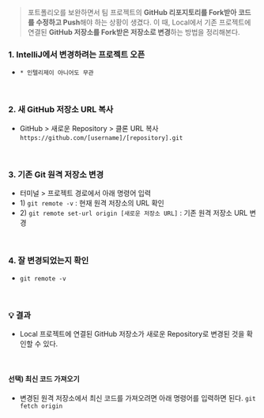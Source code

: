 <blockquote>
<p>포트폴리오를 보완하면서 팀 프로젝트의 <strong>GitHub 리포지토리를 Fork받아 코드를 수정하고 Push</strong>해야 하는 상황이 생겼다.
이 때, Local에서 기존 프로젝트에 연결된 <strong>GitHub 저장소를 Fork받은 저장소로 변경</strong>하는 방법을 정리해본다.</p>
</blockquote>
<h3 id="1-intellij에서-변경하려는-프로젝트-오픈">1. IntelliJ에서 변경하려는 프로젝트 오픈</h3>
<ul>
<li><code>* 인텔리제이 아니어도 무관</code></li>
</ul>
<br />

<h3 id="2-새-github-저장소-url-복사">2. 새 GitHub 저장소 URL 복사</h3>
<ul>
<li>GitHub &gt; 새로운 Repository &gt; 클론 URL 복사
<code>https://github.com/[username]/[repository].git</code></li>
</ul>
<br />

<h3 id="3-기존-git-원격-저장소-변경">3. 기존 Git 원격 저장소 변경</h3>
<ul>
<li>터미널 &gt; 프로젝트 경로에서 아래 명령어 입력</li>
<li>1) <code>git remote -v</code> : 현재 원격 저장소의 URL 확인</li>
<li>2) <code>git remote set-url origin [새로운 저장소 URL]</code> : 기존 원격 저장소 URL 변경</li>
</ul>
<br />

<h3 id="4-잘-변경되었는지-확인">4. 잘 변경되었는지 확인</h3>
<ul>
<li><code>git remote -v</code></li>
</ul>
<br />

<h3 id="💡-결과">💡 결과</h3>
<ul>
<li>Local 프로젝트에 연결된 GitHub 저장소가 새로운 Repository로 변경된 것을 확인할 수 있다.
<img alt="" src="https://velog.velcdn.com/images/ryuneng2/post/0cb83bf3-f8eb-4272-bceb-ca12c1fc14fb/image.png" /></li>
</ul>
<br />

<h4 id="선택-최신-코드-가져오기">선택) 최신 코드 가져오기</h4>
<ul>
<li>변경된 원격 저장소에서 최신 코드를 가져오려면 아래 명령어를 입력하면 된다.
<code>git fetch origin</code></li>
</ul>